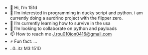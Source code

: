 - 👋 Hi, I’m 151d
- 👀 I’m interested in programming in ducky script and python. i am currently doing a aurdrino project with the flipper zero.
- 🌱 I’m currently learning how to survive in the usa
- 💞️ I’m looking to collaborate on python and payloads
- 📫 How to reach me J.rou010ion0416@gmail.com
- ⚡ Fun fact: ...
- ..0..itz M3 151D

<!---
151d/151d is a ✨ special ✨ repository because its `README.md` (this file) appears on your GitHub profile.
You can click the Preview link to take a look at your changes.
--->
